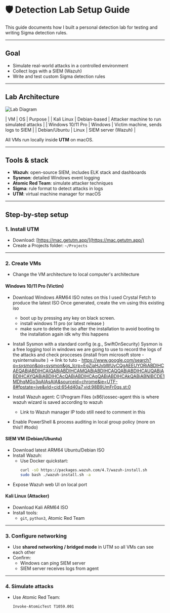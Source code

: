 # 🛡️ Detection Lab Setup Guide

This guide documents how I built a personal detection lab for testing and writing Sigma detection rules.

---

##  **Goal**
- Simulate real-world attacks in a controlled environment
- Collect logs with a SIEM (Wazuh)
- Write and test custom Sigma detection rules

---

##  **Lab Architecture**

![Lab Diagram](diagram.png)

| VM | OS | Purpose |
| Kali Linux | Debian-based | Attacker machine to run simulated attacks |
| Windows 10/11 Pro | Windows | Victim machine, sends logs to SIEM |
| Debian/Ubuntu | Linux | SIEM server (Wazuh) |

All VMs run locally inside **UTM** on macOS.

---

##  **Tools & stack**
-  **Wazuh**: open-source SIEM, includes ELK stack and dashboards
-  **Sysmon**: detailed Windows event logging
-  **Atomic Red Team**: simulate attacker techniques
-  **Sigma**: rule format to detect attacks in logs
-  **UTM**: virtual machine manager for macOS

---

##  **Step-by-step setup**

###  1. Install UTM
- Download: [https://mac.getutm.app/](https://mac.getutm.app/)
- Create a Projects folder: `~/Projects`

---

###  2. Create VMs
- Change the VM architecture to local computer's architecture 

####  Windows 10/11 Pro (Victim)
- Download Windows ARM64 ISO 
   notes on this
   I used Crystal Fetch to produce the latest ISO 
   Once generated, create the vm using this existing iso 
   - boot up by pressing any key on black screen. 
   - install windows 11 pro (or latest release )
   - make sure to delete the iso after the installation to avoid booting to the installation again idk why this happens 
- Install Sysmon with a standard config (e.g., SwiftOnSecurity)
   Sysmon is a free logging tool in windows we are going to use to record the logs of the attacks and check procceses
   (install from microsoft store - sysinternalsuite )
   -> link to tuto - https://www.google.com/search?q=sysmon&oq=sysmon&gs_lcrp=EgZjaHJvbWUyCQgAEEUYORiABDIHCAEQABiABDIHCAIQABiABDIHCAMQABiABDIHCAQQABiABDIHCAUQABiABDIHCAYQABiABDIHCAcQABiABDIHCAgQABiABDIHCAkQABiABNIBCDE1MDhqMGo3qAIAsAIA&sourceid=chrome&ie=UTF-8#fpstate=ive&vld=cid:654d40a7,vid:98B9UmFr0qs,st:0

- Install Wazuh agent: 
C:\Program Files (x86)\ossec-agent this is where wazuh wizard is saved according to wazuh 
  - Link to Wazuh manager IP
  todo still need to comment in this 
- Enable PowerShell & process auditing in local group policy (more on this!! #todo)

####  SIEM VM (Debian/Ubuntu)
- Download latest ARM64 Ubuntu/Debian ISO
- Install Wazuh:
  - Use Docker quickstart:
    ```bash
    curl -sO https://packages.wazuh.com/4.7/wazuh-install.sh
    sudo bash ./wazuh-install.sh -a
    ```
- Expose Wazuh web UI on local port

####  Kali Linux (Attacker)
- Download Kali ARM64 ISO
- Install tools:
  - `git`, `python3`, Atomic Red Team

---

###  3. Configure networking
- Use **shared networking / bridged mode** in UTM so all VMs can see each other
- Confirm:
  - Windows can ping SIEM server
  - SIEM server receives logs from agent

---

###  4. Simulate attacks
- Use Atomic Red Team:
  ```bash
  Invoke-AtomicTest T1059.001